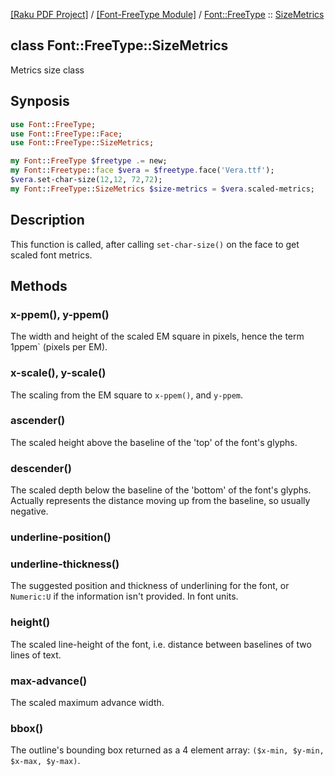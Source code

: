 [[Raku PDF Project]](https://pdf-raku.github.io)
 / [[Font-FreeType Module]](https://pdf-raku.github.io/Font-FreeType-raku)
 / [Font::FreeType](https://pdf-raku.github.io/Font-FreeType-raku/Font/FreeType)
 :: [SizeMetrics](https://pdf-raku.github.io/Font-FreeType-raku/Font/FreeType/SizeMetrics)

class Font::FreeType::SizeMetrics
---------------------------------

Metrics size class

Synposis
--------

```raku
use Font::FreeType;
use Font::FreeType::Face;
use Font::FreeType::SizeMetrics;

my Font::FreeType $freetype .= new;
my Font::Freetype::face $vera = $freetype.face('Vera.ttf');
$vera.set-char-size(12,12, 72,72);
my Font::FreeType::SizeMetrics $size-metrics = $vera.scaled-metrics;
```

Description
-----------

This function is called, after calling `set-char-size()` on the face to get scaled font metrics.

Methods
-------

### x-ppem(), y-ppem()

The width and height of the scaled EM square in pixels, hence the term 1ppem` (pixels per EM).

### x-scale(), y-scale()

The scaling from the EM square to `x-ppem()`, and `y-ppem`.

### ascender()

The scaled height above the baseline of the 'top' of the font's glyphs.

### descender()

The scaled depth below the baseline of the 'bottom' of the font's glyphs. Actually represents the distance moving up from the baseline, so usually negative.

### underline-position()

### underline-thickness()

The suggested position and thickness of underlining for the font, or `Numeric:U` if the information isn't provided. In font units.

### height()

The scaled line-height of the font, i.e. distance between baselines of two lines of text.

### max-advance()

The scaled maximum advance width.

### bbox()

The outline's bounding box returned as a 4 element array: `($x-min, $y-min, $x-max, $y-max)`.

